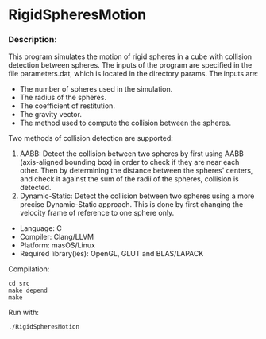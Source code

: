 # RigidSpheresMotion

### Description:

This program simulates the motion of rigid spheres in a cube with collision detection between spheres. The inputs of the program are specified in the file parameters.dat, which is located in the directory params. The inputs are:
* The number of spheres used in the simulation.
* The radius of the spheres.
* The coefficient of restitution.
* The gravity vector.
* The method used to compute the collision between the spheres. 

Two methods of collision detection are supported:
1. AABB: Detect the collision between two spheres by first using AABB (axis-aligned bounding box) in order to check if they are near each other. Then by determining the distance between the spheres' centers, and check it against the sum of the radii of the spheres, collision is detected.
2. Dynamic-Static: Detect the collision between two spheres using a more precise Dynamic-Static approach. This is done by first changing the velocity frame of reference to one sphere only.


* Language: C
* Compiler: Clang/LLVM
* Platform: masOS/Linux 
* Required library(ies): OpenGL, GLUT and BLAS/LAPACK

Compilation:

```
cd src
make depend 
make
```

Run with:

```
./RigidSpheresMotion
```
